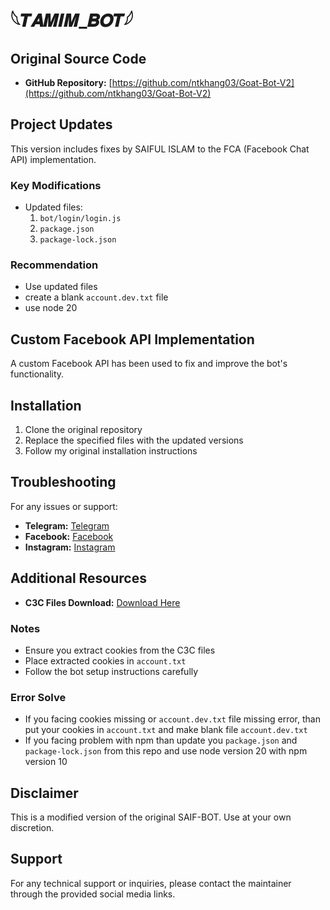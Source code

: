 # 𓆩𝑻𝑨𝑴𝑰𝑴_𝑩𝑶𝑻𓆪

## Original Source Code
- **GitHub Repository:** [https://github.com/ntkhang03/Goat-Bot-V2](https://github.com/ntkhang03/Goat-Bot-V2)

## Project Updates
This version includes fixes by SAIFUL ISLAM  to the FCA (Facebook Chat API) implementation.

### Key Modifications
- Updated files:
  1. `bot/login/login.js`
  2. `package.json`
  3. `package-lock.json`

### Recommendation 
- Use updated files
- create a blank `account.dev.txt` file
- use node 20

## Custom Facebook API Implementation
A custom Facebook API has been used to fix and improve the bot's functionality.

## Installation
1. Clone the original repository
2. Replace the specified files with the updated versions
3. Follow my original installation instructions

## Troubleshooting
For any issues or support:
- **Telegram:** [Telegram](https://telegram.me/@IMTAMIMOK69)
- **Facebook:** [Facebook](https://www.facebook.com/its.x.tamim)
- **Instagram:** [Instagram](https://www.instagram.com/tamim_4047)

## Additional Resources
- **C3C Files Download:** [Download Here](https://drive.google.com/file/d/1-MWoTyqES-V4H-QAIQDiC34-XMKju8hA/view?usp=drivesdk)

### Notes
- Ensure you extract cookies from the C3C files
- Place extracted cookies in `account.txt`
- Follow the bot setup instructions carefully

### Error Solve
- If you facing cookies missing or `account.dev.txt` file missing error, than put your cookies in `account.txt` and make blank file `account.dev.txt`
- If you facing problem with npm than update you `package.json` and `package-lock.json` from this repo and use node version 20 with npm version 10

## Disclaimer
This is a modified version of the original SAIF-BOT. Use at your own discretion.

## Support
For any technical support or inquiries, please contact the maintainer through the provided social media links.
